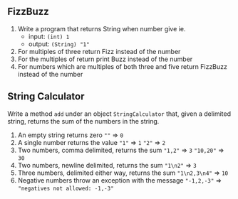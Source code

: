 ## FizzBuzz
1. Write a program that returns String when number give ie. 
    - input: `(int) 1`
    - output: `(String) "1"`
2. For multiples of three return Fizz instead of the number
3. For the multiples of return print Buzz instead of the number
4. For numbers which are multiples of both three and five return FizzBuzz instead of the number

## String Calculator
Write a method `add` under an object `StringCalculator` that, given a delimited string, returns the sum of the numbers in the string.
1. An empty string returns zero `""` => `0`
2. A single number returns the value `"1"` => `1` `"2"` => `2`
3. Two numbers, comma delimited, returns the sum `"1,2"` => `3` `"10,20"` => `30`
4. Two numbers, newline delimited, returns the sum `"1\n2"` => `3`
5. Three numbers, delimited either way, returns the sum `"1\n2,3\n4"` => `10`
6. Negative numbers throw an exception with the message `"-1,2,-3"` => `"negatives not allowed: -1,-3"`